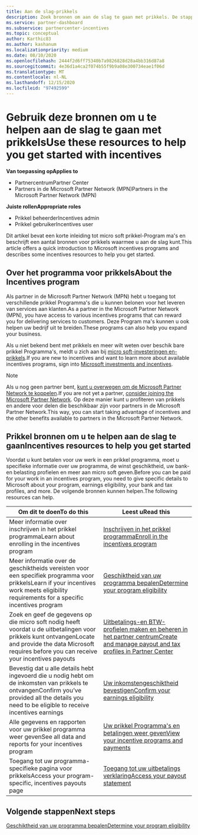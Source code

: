 ```yaml
---
title: Aan de slag-prikkels
description: Zoek bronnen om aan de slag te gaan met prikkels. De stappen omvatten het bevestigen dat u voldoet aan de vereisten voor de geschiktheid en het verzenden van Bank-, belasting-en uitbetalings gegevens
ms.service: partner-dashboard
ms.subservice: partnercenter-incentives
ms.topic: conceptual
author: Karthic83
ms.author: kashanum
ms.localizationpriority: medium
ms.date: 08/10/2020
ms.openlocfilehash: 2444f2d6ff75340b7a9826828d28a4bb316d87a8
ms.sourcegitcommit: 4e36d1a4ca2f074b55f9b9a08e300734eae1f06d
ms.translationtype: MT
ms.contentlocale: nl-NL
ms.lasthandoff: 12/15/2020
ms.locfileid: "97492599"
---
```

# <a name="use-these-resources-to-help-you-get-started-with-incentives"></a><span data-ttu-id="fbd17-104">Gebruik deze bronnen om u te helpen aan de slag te gaan met prikkels</span><span class="sxs-lookup"><span data-stu-id="fbd17-104">Use these resources to help you get started with incentives</span></span>

<span data-ttu-id="fbd17-105">**Van toepassing op**</span><span class="sxs-lookup"><span data-stu-id="fbd17-105">**Applies to**</span></span>

- <span data-ttu-id="fbd17-106">Partnercentrum</span><span class="sxs-lookup"><span data-stu-id="fbd17-106">Partner Center</span></span>
- <span data-ttu-id="fbd17-107">Partners in de Microsoft Partner Network (MPN)</span><span class="sxs-lookup"><span data-stu-id="fbd17-107">Partners in the Microsoft Partner Network (MPN)</span></span>

<span data-ttu-id="fbd17-108">**Juiste rollen**</span><span class="sxs-lookup"><span data-stu-id="fbd17-108">**Appropriate roles**</span></span>

- <span data-ttu-id="fbd17-109">Prikkel beheerder</span><span class="sxs-lookup"><span data-stu-id="fbd17-109">Incentives admin</span></span>
- <span data-ttu-id="fbd17-110">Prikkel gebruiker</span><span class="sxs-lookup"><span data-stu-id="fbd17-110">Incentives user</span></span>

<span data-ttu-id="fbd17-111">Dit artikel bevat een korte inleiding tot micro soft prikkel-Program ma's en beschrijft een aantal bronnen voor prikkels waarmee u aan de slag kunt.</span><span class="sxs-lookup"><span data-stu-id="fbd17-111">This article offers a quick introduction to Microsoft incentives programs and describes some incentives resources to help you get started.</span></span>

## <a name="about-the-incentives-program"></a><span data-ttu-id="fbd17-112">Over het programma voor prikkels</span><span class="sxs-lookup"><span data-stu-id="fbd17-112">About the Incentives program</span></span>

<span data-ttu-id="fbd17-113">Als partner in de Microsoft Partner Network (MPN) hebt u toegang tot verschillende prikkel Programma's die u kunnen belonen voor het leveren van services aan klanten.</span><span class="sxs-lookup"><span data-stu-id="fbd17-113">As a partner in the Microsoft Partner Network (MPN), you have access to various incentives programs that can reward you for delivering services to customers.</span></span> <span data-ttu-id="fbd17-114">Deze Program ma's kunnen u ook helpen uw bedrijf uit te breiden.</span><span class="sxs-lookup"><span data-stu-id="fbd17-114">These programs can also help you expand your business.</span></span>

<span data-ttu-id="fbd17-115">Als u niet bekend bent met prikkels en meer wilt weten over beschik bare prikkel Programma's, meldt u zich aan bij [micro soft-investeringen en-prikkels](https://partner.microsoft.com/membership/partner-incentives).</span><span class="sxs-lookup"><span data-stu-id="fbd17-115">If you are new to incentives and want to learn more about available incentives programs, sign into [Microsoft investments and incentives](https://partner.microsoft.com/membership/partner-incentives).</span></span>

> [!NOTE]
> <span data-ttu-id="fbd17-116">Als u nog geen partner bent, [kunt u overwegen om de Microsoft Partner Network te koppelen](https://partner.microsoft.com/membership).</span><span class="sxs-lookup"><span data-stu-id="fbd17-116">If you are not yet a partner, [consider joining the Microsoft Partner Network](https://partner.microsoft.com/membership).</span></span> <span data-ttu-id="fbd17-117">Op deze manier kunt u profiteren van prikkels en andere voor delen die beschikbaar zijn voor partners in de Microsoft Partner Network.</span><span class="sxs-lookup"><span data-stu-id="fbd17-117">This way, you can start taking advantage of incentives and the other benefits available to partners in the Microsoft Partner Network.</span></span>  

## <a name="incentives-resources-to-help-you-get-started"></a><span data-ttu-id="fbd17-118">Prikkel bronnen om u te helpen aan de slag te gaan</span><span class="sxs-lookup"><span data-stu-id="fbd17-118">Incentives resources to help you get started</span></span>

<span data-ttu-id="fbd17-119">Voordat u kunt betalen voor uw werk in een prikkel programma, moet u specifieke informatie over uw programma, de winst geschiktheid, uw bank-en belasting profielen en meer aan micro soft geven.</span><span class="sxs-lookup"><span data-stu-id="fbd17-119">Before you can be paid for your work in an incentives program, you need to give specific details to Microsoft about your program, earnings eligibility, your bank and tax profiles, and more.</span></span> <span data-ttu-id="fbd17-120">De volgende bronnen kunnen helpen.</span><span class="sxs-lookup"><span data-stu-id="fbd17-120">The following resources can help.</span></span>

|  <span data-ttu-id="fbd17-121">**Om dit te doen**</span><span class="sxs-lookup"><span data-stu-id="fbd17-121">**To do this**</span></span>  |  <span data-ttu-id="fbd17-122">**Leest u**</span><span class="sxs-lookup"><span data-stu-id="fbd17-122">**Read this**</span></span>  |
|--------------|-----------|
| <span data-ttu-id="fbd17-123">Meer informatie over inschrijven in het prikkel programma</span><span class="sxs-lookup"><span data-stu-id="fbd17-123">Learn about enrolling in the incentives program</span></span> | [<span data-ttu-id="fbd17-124">Inschrijven in het prikkel programma</span><span class="sxs-lookup"><span data-stu-id="fbd17-124">Enroll in the incentives program</span></span>](incentives-enroll.md)  |
| <span data-ttu-id="fbd17-125">Meer informatie over de geschiktheids vereisten voor een specifiek programma voor prikkels</span><span class="sxs-lookup"><span data-stu-id="fbd17-125">Learn if your incentives work meets eligibility requirements for a specific incentives program</span></span> | [<span data-ttu-id="fbd17-126">Geschiktheid van uw programma bepalen</span><span class="sxs-lookup"><span data-stu-id="fbd17-126">Determine your program eligibility</span></span>](incentives-determined-your-program-eligibility.md)  |
| <span data-ttu-id="fbd17-127">Zoek en geef de gegevens op die micro soft nodig heeft voordat u de uitbetalingen voor prikkels kunt ontvangen</span><span class="sxs-lookup"><span data-stu-id="fbd17-127">Locate and provide the data Microsoft requires before you can receive your incentives payouts</span></span> | [<span data-ttu-id="fbd17-128">Uitbetalings-en BTW-profielen maken en beheren in het partner centrum</span><span class="sxs-lookup"><span data-stu-id="fbd17-128">Create and manage payout and tax profiles in Partner Center</span></span>](incentives-create-and-manage-your-payout-and-tax-profiles.md)  |
| <span data-ttu-id="fbd17-129">Bevestig dat u alle details hebt ingevoerd die u nodig hebt om de inkomsten van prikkels te ontvangen</span><span class="sxs-lookup"><span data-stu-id="fbd17-129">Confirm you’ve provided all the details you need to be eligible to receive incentives earnings</span></span> | [<span data-ttu-id="fbd17-130">Uw inkomstengeschiktheid bevestigen</span><span class="sxs-lookup"><span data-stu-id="fbd17-130">Confirm your earnings eligibility</span></span>](incentives-confirm-your-earnings-eligibility.md)  |
| <span data-ttu-id="fbd17-131">Alle gegevens en rapporten voor uw prikkel programma weer geven</span><span class="sxs-lookup"><span data-stu-id="fbd17-131">See all data and reports for your incentives program</span></span> | [<span data-ttu-id="fbd17-132">Uw prikkel Programma's en betalingen weer geven</span><span class="sxs-lookup"><span data-stu-id="fbd17-132">View your incentive programs and payments</span></span>](understand-incentive-payouts.md)  |
| <span data-ttu-id="fbd17-133">Toegang tot uw programma-specifieke pagina voor prikkels</span><span class="sxs-lookup"><span data-stu-id="fbd17-133">Access your program-specific, incentives payouts page</span></span> | [<span data-ttu-id="fbd17-134">Toegang tot uw uitbetalings verklaring</span><span class="sxs-lookup"><span data-stu-id="fbd17-134">Access your payout statement</span></span>](payout-statement.md)  |

## <a name="next-steps"></a><span data-ttu-id="fbd17-135">Volgende stappen</span><span class="sxs-lookup"><span data-stu-id="fbd17-135">Next steps</span></span>

[<span data-ttu-id="fbd17-136">Geschiktheid van uw programma bepalen</span><span class="sxs-lookup"><span data-stu-id="fbd17-136">Determine your program eligibility</span></span>](incentives-determined-your-program-eligibility.md)